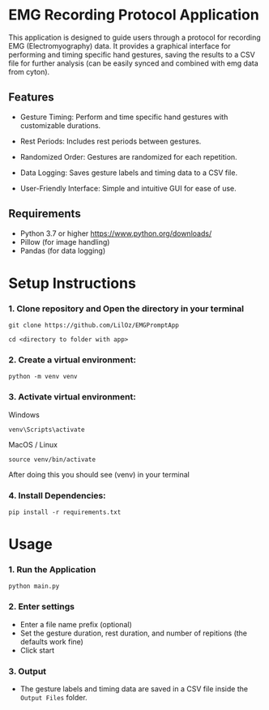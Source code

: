 # EMG Recording Protocol Application

This application is designed to guide users through a protocol for recording EMG (Electromyography) data. It provides a graphical interface for performing and timing specific hand gestures, saving the results to a CSV file for further analysis (can be easily synced and combined with emg data from cyton).

## Features

- Gesture Timing: Perform and time specific hand gestures with customizable durations.

- Rest Periods: Includes rest periods between gestures.

- Randomized Order: Gestures are randomized for each repetition.

- Data Logging: Saves gesture labels and timing data to a CSV file.

- User-Friendly Interface: Simple and intuitive GUI for ease of use.

## Requirements

- Python 3.7 or higher https://www.python.org/downloads/
- Pillow (for image handling)
- Pandas (for data logging)

# Setup Instructions

### 1. Clone repository and Open the directory in your terminal

```
git clone https://github.com/LilOz/EMGPromptApp
```

```
cd <directory to folder with app>
```

### 2. Create a virtual environment:

```
python -m venv venv
```

### 3. Activate virtual environment:

Windows

```
venv\Scripts\activate
```

MacOS / Linux

```
source venv/bin/activate
```

After doing this you should see (venv) in your terminal

### 4. Install Dependencies:

```
pip install -r requirements.txt
```

# Usage

### 1. Run the Application

```
python main.py
```

### 2. Enter settings

- Enter a file name prefix (optional)
- Set the gesture duration, rest duration, and number of repitions (the defaults work fine)
- Click start

### 3. Output

- The gesture labels and timing data are saved in a CSV file inside the `Output Files` folder.
